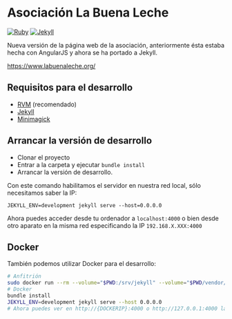 # Asociación La Buena Leche

[![Ruby](https://img.shields.io/badge/ruby-2.6.0-blue.svg?style=flat-square)](https://www.ruby-lang.org)
[![Jekyll](https://img.shields.io/badge/jekyll-3.8.5-blue.svg?style=flat-square)](https://www.ruby-lang.org)

Nueva versión de la página web de la asociación, anteriormente ésta estaba hecha con AngularJS y ahora se ha portado a Jekyll.

https://www.labuenaleche.org/

## Requisitos para el desarrollo

- [RVM](https://rvm.io/) (recomendado)
- [Jekyll](https://jekyllrb.com/)
- [Minimagick](https://github.com/minimagick/minimagick)

## Arrancar la versión de desarrollo

- Clonar el proyecto
- Entrar a la carpeta y ejecutar `bundle install`
- Arrancar la versión de desarrollo.

Con este comando habilitamos el servidor en nuestra red local, sólo necesitamos saber la IP:

`JEKYLL_ENV=development jekyll serve --host=0.0.0.0`

Ahora puedes acceder desde tu ordenador a `localhost:4000` o bien desde otro aparato en la misma red especificando la IP `192.168.X.XXX:4000`

## Docker

También podemos utilizar Docker para el desarrollo:

```bash
# Anfitrión
sudo docker run --rm --volume="$PWD:/srv/jekyll" --volume="$PWD/vendor/bundle:/usr/local/bundle" -p 4000:4000 -it jekyll/jekyll:latest bash
# Docker
bundle install
JEKYLL_ENV=development jekyll serve --host 0.0.0.0
# Ahora puedes ver en http://{DOCKERIP}:4000 o http://127.0.0.1:4000 la página
```
